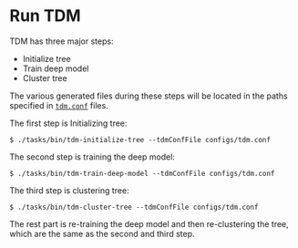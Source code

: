 # Run TDM

TDM has three major steps:

+ Initialize tree
+ Train deep model
+ Cluster tree

The various generated files during these steps will be located in the paths specified in [`tdm.conf`](https://github.com/massquantity/dismember/blob/main/configs/tdm.conf) files.

The first step is Initializing tree:

```shell
$ ./tasks/bin/tdm-initialize-tree --tdmConfFile configs/tdm.conf
```

The second step is training the deep model:

```shell
$ ./tasks/bin/tdm-train-deep-model --tdmConfFile configs/tdm.conf
```

The third step is clustering tree:

```shell
$ ./tasks/bin/tdm-cluster-tree --tdmConfFile configs/tdm.conf
```

The rest part is re-training the deep model and then re-clustering the tree, which are the same as the second and third step.
